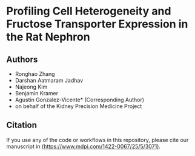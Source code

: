 # Profiling Cell Heterogeneity and Fructose Transporter Expression in the Rat Nephron

## Authors
- Ronghao Zhang
- Darshan Aatmaram Jadhav
- Najeong Kim
- Benjamin Kramer
- Agustin Gonzalez-Vicente* (Corresponding Author)
- on behalf of the Kidney Precision Medicine Project

## Citation
If you use any of the code or workflows in this repository, please cite our manuscript in [(https://www.mdpi.com/1422-0067/25/5/3071)](https://www.mdpi.com/1422-0067/25/5/3071).


